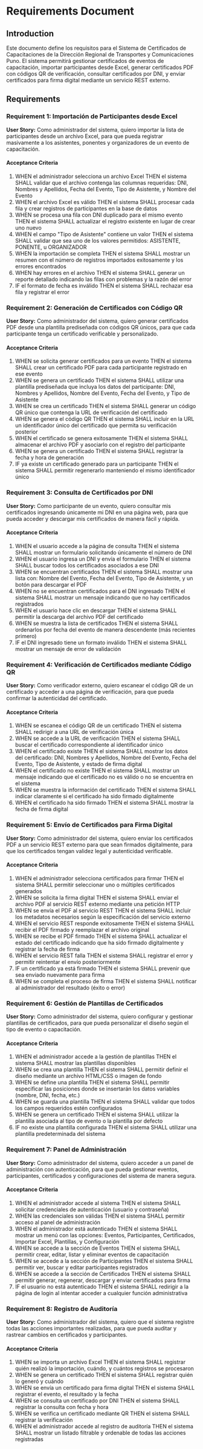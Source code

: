# Requirements Document

## Introduction

Este documento define los requisitos para el Sistema de Certificados de Capacitaciones de la Dirección Regional de Transportes y Comunicaciones Puno. El sistema permitirá gestionar certificados de eventos de capacitación, importar participantes desde Excel, generar certificados PDF con códigos QR de verificación, consultar certificados por DNI, y enviar certificados para firma digital mediante un servicio REST externo.

## Requirements

### Requirement 1: Importación de Participantes desde Excel

**User Story:** Como administrador del sistema, quiero importar la lista de participantes desde un archivo Excel, para que pueda registrar masivamente a los asistentes, ponentes y organizadores de un evento de capacitación.

#### Acceptance Criteria

1. WHEN el administrador selecciona un archivo Excel THEN el sistema SHALL validar que el archivo contenga las columnas requeridas: DNI, Nombres y Apellidos, Fecha del Evento, Tipo de Asistente, y Nombre del Evento
2. WHEN el archivo Excel es válido THEN el sistema SHALL procesar cada fila y crear registros de participantes en la base de datos
3. WHEN se procesa una fila con DNI duplicado para el mismo evento THEN el sistema SHALL actualizar el registro existente en lugar de crear uno nuevo
4. WHEN el campo "Tipo de Asistente" contiene un valor THEN el sistema SHALL validar que sea uno de los valores permitidos: ASISTENTE, PONENTE, u ORGANIZADOR
5. WHEN la importación se completa THEN el sistema SHALL mostrar un resumen con el número de registros importados exitosamente y los errores encontrados
6. WHEN hay errores en el archivo THEN el sistema SHALL generar un reporte detallado indicando las filas con problemas y la razón del error
7. IF el formato de fecha es inválido THEN el sistema SHALL rechazar esa fila y registrar el error

### Requirement 2: Generación de Certificados con Código QR

**User Story:** Como administrador del sistema, quiero generar certificados PDF desde una plantilla prediseñada con códigos QR únicos, para que cada participante tenga un certificado verificable y personalizado.

#### Acceptance Criteria

1. WHEN se solicita generar certificados para un evento THEN el sistema SHALL crear un certificado PDF para cada participante registrado en ese evento
2. WHEN se genera un certificado THEN el sistema SHALL utilizar una plantilla prediseñada que incluya los datos del participante: DNI, Nombres y Apellidos, Nombre del Evento, Fecha del Evento, y Tipo de Asistente
3. WHEN se crea un certificado THEN el sistema SHALL generar un código QR único que contenga la URL de verificación del certificado
4. WHEN se genera el código QR THEN el sistema SHALL incluir en la URL un identificador único del certificado que permita su verificación posterior
5. WHEN el certificado se genera exitosamente THEN el sistema SHALL almacenar el archivo PDF y asociarlo con el registro del participante
6. WHEN se genera un certificado THEN el sistema SHALL registrar la fecha y hora de generación
7. IF ya existe un certificado generado para un participante THEN el sistema SHALL permitir regenerarlo manteniendo el mismo identificador único

### Requirement 3: Consulta de Certificados por DNI

**User Story:** Como participante de un evento, quiero consultar mis certificados ingresando únicamente mi DNI en una página web, para que pueda acceder y descargar mis certificados de manera fácil y rápida.

#### Acceptance Criteria

1. WHEN el usuario accede a la página de consulta THEN el sistema SHALL mostrar un formulario solicitando únicamente el número de DNI
2. WHEN el usuario ingresa un DNI y envía el formulario THEN el sistema SHALL buscar todos los certificados asociados a ese DNI
3. WHEN se encuentran certificados THEN el sistema SHALL mostrar una lista con: Nombre del Evento, Fecha del Evento, Tipo de Asistente, y un botón para descargar el PDF
4. WHEN no se encuentran certificados para el DNI ingresado THEN el sistema SHALL mostrar un mensaje indicando que no hay certificados registrados
5. WHEN el usuario hace clic en descargar THEN el sistema SHALL permitir la descarga del archivo PDF del certificado
6. WHEN se muestra la lista de certificados THEN el sistema SHALL ordenarlos por fecha del evento de manera descendente (más recientes primero)
7. IF el DNI ingresado tiene un formato inválido THEN el sistema SHALL mostrar un mensaje de error de validación

### Requirement 4: Verificación de Certificados mediante Código QR

**User Story:** Como verificador externo, quiero escanear el código QR de un certificado y acceder a una página de verificación, para que pueda confirmar la autenticidad del certificado.

#### Acceptance Criteria

1. WHEN se escanea el código QR de un certificado THEN el sistema SHALL redirigir a una URL de verificación única
2. WHEN se accede a la URL de verificación THEN el sistema SHALL buscar el certificado correspondiente al identificador único
3. WHEN el certificado existe THEN el sistema SHALL mostrar los datos del certificado: DNI, Nombres y Apellidos, Nombre del Evento, Fecha del Evento, Tipo de Asistente, y estado de firma digital
4. WHEN el certificado no existe THEN el sistema SHALL mostrar un mensaje indicando que el certificado no es válido o no se encuentra en el sistema
5. WHEN se muestra la información del certificado THEN el sistema SHALL indicar claramente si el certificado ha sido firmado digitalmente
6. WHEN el certificado ha sido firmado THEN el sistema SHALL mostrar la fecha de firma digital

### Requirement 5: Envío de Certificados para Firma Digital

**User Story:** Como administrador del sistema, quiero enviar los certificados PDF a un servicio REST externo para que sean firmados digitalmente, para que los certificados tengan validez legal y autenticidad verificable.

#### Acceptance Criteria

1. WHEN el administrador selecciona certificados para firmar THEN el sistema SHALL permitir seleccionar uno o múltiples certificados generados
2. WHEN se solicita la firma digital THEN el sistema SHALL enviar el archivo PDF al servicio REST externo mediante una petición HTTP
3. WHEN se envía el PDF al servicio REST THEN el sistema SHALL incluir los metadatos necesarios según la especificación del servicio externo
4. WHEN el servicio REST responde exitosamente THEN el sistema SHALL recibir el PDF firmado y reemplazar el archivo original
5. WHEN se recibe el PDF firmado THEN el sistema SHALL actualizar el estado del certificado indicando que ha sido firmado digitalmente y registrar la fecha de firma
6. WHEN el servicio REST falla THEN el sistema SHALL registrar el error y permitir reintentar el envío posteriormente
7. IF un certificado ya está firmado THEN el sistema SHALL prevenir que sea enviado nuevamente para firma
8. WHEN se completa el proceso de firma THEN el sistema SHALL notificar al administrador del resultado (éxito o error)

### Requirement 6: Gestión de Plantillas de Certificados

**User Story:** Como administrador del sistema, quiero configurar y gestionar plantillas de certificados, para que pueda personalizar el diseño según el tipo de evento o capacitación.

#### Acceptance Criteria

1. WHEN el administrador accede a la gestión de plantillas THEN el sistema SHALL mostrar las plantillas disponibles
2. WHEN se crea una plantilla THEN el sistema SHALL permitir definir el diseño mediante un archivo HTML/CSS o imagen de fondo
3. WHEN se define una plantilla THEN el sistema SHALL permitir especificar las posiciones donde se insertarán los datos variables (nombre, DNI, fecha, etc.)
4. WHEN se guarda una plantilla THEN el sistema SHALL validar que todos los campos requeridos estén configurados
5. WHEN se genera un certificado THEN el sistema SHALL utilizar la plantilla asociada al tipo de evento o la plantilla por defecto
6. IF no existe una plantilla configurada THEN el sistema SHALL utilizar una plantilla predeterminada del sistema

### Requirement 7: Panel de Administración

**User Story:** Como administrador del sistema, quiero acceder a un panel de administración con autenticación, para que pueda gestionar eventos, participantes, certificados y configuraciones del sistema de manera segura.

#### Acceptance Criteria

1. WHEN el administrador accede al sistema THEN el sistema SHALL solicitar credenciales de autenticación (usuario y contraseña)
2. WHEN las credenciales son válidas THEN el sistema SHALL permitir acceso al panel de administración
3. WHEN el administrador está autenticado THEN el sistema SHALL mostrar un menú con las opciones: Eventos, Participantes, Certificados, Importar Excel, Plantillas, y Configuración
4. WHEN se accede a la sección de Eventos THEN el sistema SHALL permitir crear, editar, listar y eliminar eventos de capacitación
5. WHEN se accede a la sección de Participantes THEN el sistema SHALL permitir ver, buscar y editar participantes registrados
6. WHEN se accede a la sección de Certificados THEN el sistema SHALL permitir generar, regenerar, descargar y enviar certificados para firma
7. IF el usuario no está autenticado THEN el sistema SHALL redirigir a la página de login al intentar acceder a cualquier función administrativa

### Requirement 8: Registro de Auditoría

**User Story:** Como administrador del sistema, quiero que el sistema registre todas las acciones importantes realizadas, para que pueda auditar y rastrear cambios en certificados y participantes.

#### Acceptance Criteria

1. WHEN se importa un archivo Excel THEN el sistema SHALL registrar quién realizó la importación, cuándo, y cuántos registros se procesaron
2. WHEN se genera un certificado THEN el sistema SHALL registrar quién lo generó y cuándo
3. WHEN se envía un certificado para firma digital THEN el sistema SHALL registrar el evento, el resultado y la fecha
4. WHEN se consulta un certificado por DNI THEN el sistema SHALL registrar la consulta con fecha y hora
5. WHEN se verifica un certificado mediante QR THEN el sistema SHALL registrar la verificación
6. WHEN el administrador accede al registro de auditoría THEN el sistema SHALL mostrar un listado filtrable y ordenable de todas las acciones registradas
